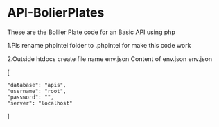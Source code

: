 # API-BolierPlates
These are the Boliler Plate code for an Basic API using php

1.Pls rename phpintel folder to .phpintel for make this code work

2.Outside htdocs create file name env.json
Content of env.json
env.json

[

	"database": "apis",
	"username": "root",
	"password": "",
	"server": "localhost"
	
]

